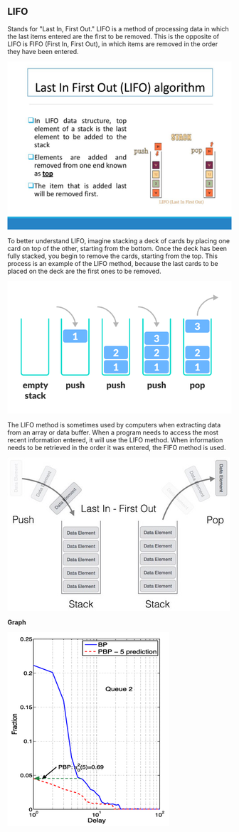 ## LIFO
Stands for "Last In, First Out." LIFO is a method of processing data in which the last items entered are the first to be removed. This is the opposite of LIFO is FIFO (First In, First Out), in which items are removed in the order they have been entered.

![image alt](https://github.com/AlexandrBerbat/Lab3OS/blob/main/lab3/res/1.jpg)

To better understand LIFO, imagine stacking a deck of cards by placing one card on top of the other, starting from the bottom. Once the deck has been fully stacked, you begin to remove the cards, starting from the top. This process is an example of the LIFO method, because the last cards to be placed on the deck are the first ones to be removed.

![image alt](https://github.com/AlexandrBerbat/Lab3OS/blob/main/lab3/res/3.png)

The LIFO method is sometimes used by computers when extracting data from an array or data buffer. When a program needs to access the most recent information entered, it will use the LIFO method. When information needs to be retrieved in the order it was entered, the FIFO method is used.

![image alt](https://github.com/AlexandrBerbat/Lab3OS/blob/main/lab3/res/4.jpg)

 **Graph**
 
 
![image alt](https://github.com/AlexandrBerbat/Lab3OS/blob/main/lab3/res/2.png)
